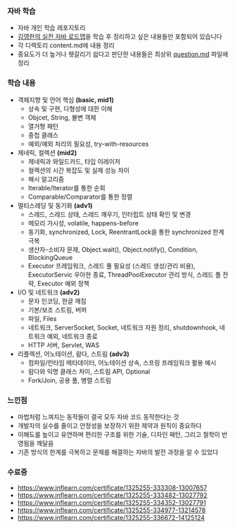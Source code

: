 ### 자바 학습
- 자바 개인 학습 레포지토리
- [김영한의 실전 자바 로드맵](https://www.inflearn.com/roadmaps/744)을 학습 후 정리하고 싶은 내용들만 포함되어 있습니다
- 각 디렉토리 content.md에 내용 정리
- 중요도가 더 높거나 헷갈리기 쉽다고 판단한 내용들은 최상위 [question.md](https://github.com/aammddkkzxc/java-practice/blob/master/question.md) 파일에 정리

### 학습 내용
- 객체지향 및 언어 핵심 **(basic, mid1)**
  - 상속 및 구현, 다형성에 대한 이해
  - Objcet, String, 불변 객체
  - 열거형 패턴
  - 중첩 클래스
  - 예외/예외 처리의 필요성, try-with-resources
- 제네릭, 컬렉션 **(mid2)**
  - 제네릭과 와일드카드, 타입 이레이저
  - 컬렉션의 시간 복잡도 및 실제 성능 차이
  - 해시 알고리즘
  - Iterable/Iterator를 통한 순회
  - Comparable/Comparator를 통한 정렬
- 멀티스레딩 및 동기화 **(adv1)**
  - 스레드, 스레드 상태, 스레드 깨우기, 인터럽트 상태 확인 및 변경
  - 메모리 가시성, volatile, happens-before
  - 동기화, synchronized, Lock, ReentrantLock을 통한 synchronized 한계 극복
  - 생산자-소비자 문제, Object.wait(), Object.notify(), Condition, BlockingQueue
  - Executor 프레임워크, 스레드 풀 필요성 (스레드 생성/관리 비용), ExecutorServic 우아한 종료, ThreadPoolExecutor 관리 방식, 스레드 풀 전략, Executor 예외 정책
- I/O 및 네트워크 **(adv2)**
  - 문자 인코딩, 한글 깨짐
  - 기본/보조 스트림, 버퍼
  - 파일, Files
  - 네트워크, ServerSocket, Socket, 네트워크 자원 정리, shutdownhook, 네트워크 예외, 네트워크 종료
  - HTTP 서버, Servlet, WAS
- 리플렉션, 어노테이션, 람다, 스트림 **(adv3)**
  - 컴파일/런타임 메타데이터, 어노테이션 상속, 스프링 프레임워크 활용 예시
  - 람다와 익명 클래스 차이, 스트림 API, Optional
  - Fork/Join, 공용 풀, 병렬 스트림

### 느낀점
- 마법처럼 느껴지는 동작들이 결국 모두 자바 코드 동작한다는 것
- 개발자의 실수를 줄이고 안정성을 보장하기 위한 제약과 원칙이 중요하다
- 이해도를 높이고 유연하며 편리한 구조를 위한 기술, 디자인 패턴, 그리고 철학이 반영됨을 깨달음
- 기존 방식의 한계를 극복하고 문제를 해결하는 자바의 발전 과정을 알 수 있었다

### 수료증
- https://www.inflearn.com/certificate/1325255-333308-13007657
- https://www.inflearn.com/certificate/1325255-333482-13027792
- https://www.inflearn.com/certificate/1325255-334352-13027791
- https://www.inflearn.com/certificate/1325255-334977-13214578
- https://www.inflearn.com/certificate/1325255-336672-14125124
